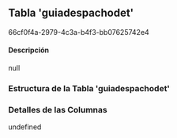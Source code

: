 
## Tabla 'guiadespachodet'
66cf0f4a-2979-4c3a-b4f3-bb07625742e4
#### Descripción

null

### Estructura de la Tabla 'guiadespachodet'




### Detalles de las Columnas
undefined

